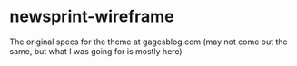 # newsprint-wireframe
The original specs for the theme at gagesblog.com (may not come out the same, but what I was going for is mostly here)

